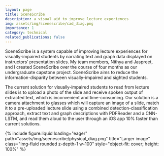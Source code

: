 ```yaml
---
layout: page
title: SceneScribe
description: a visual aid to improve lecture experiences
img: assets/img/scenescribe/cad_diag.png
importance: 1
category: technical
related_publications: false
---
```


SceneScribe is a system capable of improving lecture experiences for visually-impaired students by narrating text and graph data displayed on instructors’ presentation slides. My team members, Nithya and Jaspreet, and I created SceneScribe over the course of four months as our undergraduate capstone project. SceneScribe aims to reduce the information-disparity between visually-impaired and sighted students.

The current solution for visually-impaired students to read from lecture slides is to upload a photo of the slide and receive spoken output of extracted text, which is inconvenient and time-consuming. Our solution is a camera attachment to glasses which will capture an image of a slide, match it to a pre-uploaded lecture slide using a combined detection-classification approach, extract text and graph descriptions with PDFReader and a CNN-LSTM, and read them aloud to the user through an iOS app 10% faster than current solutions.

<div class="row d-flex">
    <div class="col-md-8 mt-3 d-flex flex-column">
        <div class="img-container d-flex align-items-center justify-content-center" style="height: 100%">
            {% include figure.liquid loading="eager" path="assets/img/scenescribe/physical_diag.png" title="Larger image" class="img-fluid rounded z-depth-1 w-100" style="object-fit: cover; height: 100%" %}
        </div>
        <div class="caption text-center"><em>Our device, inside and outside of the component case.</em></div>
    </div>
    <div class="col-md-4 mt-3 d-flex flex-column">
        <div class="img-container d-flex align-items-center justify-content-center" style="height: 100%">
            {% include figure.liquid loading="eager" path="assets/img/scenescribe/cad_diag.png" title="Smaller image" class="img-fluid rounded z-depth-1 w-100" style="object-fit: cover; height: 100%" %}
        </div>
        <div class="caption text-center"><em>A CAD model of our device.</em></div>
    </div>
</div>

We developed an iOS app that will store a list of classes that the user is taking. Before going to their lecture, the user will indicate which class they are going to by clicking a button corresponding to their courseID. The app is set up with haptic feedback and Apple's VoiceOver to provide easy access to visually-impaired users.

<div class="row justify-content-center">
    <div class="col-sm-5 mt-3 mt-md-0 text-center">
        <div class="img-container">
            {% include figure.liquid loading="eager" path="assets/img/scenescribe/ios_app.png" title="example image" class="img-fluid rounded z-depth-1" %}
        </div>
        <div class="caption mt-2">
            <em>iOS app for course configuration.</em>
        </div>
    </div>
</div>


After this selection, the most recent lecture PDF from the corresponding course will be scraped and uploaded to our server. Although this is a minor inconvenience for the user, we decided to prioritize accuracy by reading directly from the slides rather than a lower quality image.

The server will be hosted on a Jetson, which will be on campus at a central location (such as the disability resources office), and our app will communicate with it wirelessly.

Then, each slide of the PDF will be analyzed for the existence of text and graphs; in particular, we will run a modified YOLO-v5 model to retrieve bounding boxes around the particular types of graphs we are considering (line graphs and scatterplots). The text will be extracted with a PDF reader (PyMuPDF), and the graph descriptions will be extracted using our trained CNN-LSTM model. Then, all of the associated text for each slide will be stored in a JSON so that it can be easily accessed during lecture.

<div class="row justify-content-center">
    <div class="col-sm mt-3 mt-md-0 text-center">
        <div class="img-container">
            {% include figure.liquid loading="eager" path="assets/img/scenescribe/pipeline.png" title="example image" class="img-fluid rounded z-depth-1" %}
        </div>
        <div class="caption mt-2">
            <em>Graph and text extraction model.</em>
        </div>
    </div>
</div>

During the lecture, when the user wants to hear a slide description during lecture, the user will press the start button on the side of the glasses attachment, which will indicate to the Raspberry Pi that it should capture an image. The image will then be wirelessly sent over WiFi to a server hosted on the Jetson.

Once received, the slide number (contained in a red box in the bottom right corner of the image) will be detected, cropped, and preprocessed before being passed to the classification algorithm, which detects image contours. Then, we run a digit-classification model (a standard CNN) to classify the digit. Finally, these digits are then strung together to get the final slide number. 

<div class="row justify-content-center">
    <div class="col-sm mt-3 mt-md-0 text-center">
        <div class="img-container">
            {% include figure.liquid loading="eager" path="assets/img/scenescribe/slide_classify.png" title="example image" class="img-fluid rounded z-depth-1" %}
        </div>
        <div class="caption mt-2">
            <em>Slide number extraction pipeline.</em>
        </div>
    </div>
</div>

Once the slide number is identified, we can fetch the stored text and graph description for that slide (which was already extracted and stored in a JSON) and send it to our iOS app, where it is read aloud to the user using text-to-speech. While this text description is being played, the user can press the stop button at any time when they don’t want to hear the audio anymore.

We computed a character error rate (CER) of 0% on 50 well-formatted lecture slides, a 98.2% accuracy on slide number extraction with similarly-formatted slides, and a 95% accuracy on graph detection using Intersection over Union (IoU). We performed user testing with visually-impaired and sighted students and received average scores of 4.9 for text accuracy, 3.9 for graph description accuracy, and 4.0 for ease of use on a scale of 0 to 5. 

<div class="row justify-content-center">
    <div class="col-sm mt-3 mt-md-0 text-center">
        <div class="img-container">
            {% include figure.liquid loading="eager" path="assets/img/scenescribe/test_res.png" title="example image" class="img-fluid rounded z-depth-1" %}
        </div>
        <div class="caption mt-2">
            <em>Testing results.</em>
        </div>
    </div>
</div>

I had always been interested in wearable accessible technology, and I am highly passionate in lowering the information gap among historically underprivileged groups. This project is important to me, and I'm interested in exploring more avenues in accessible tech. 

You can download our final report <a href="{{'/assets/pdf/scenescribe.pdf'}}" download>here</a>, or visit our <a href="http://course.ece.cmu.edu/~ece500/projects/f23-teamb3/">project website</a> for more info.




